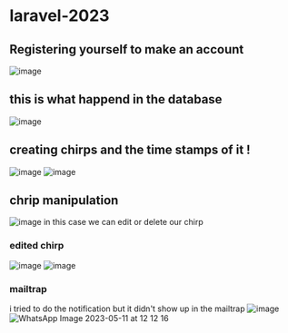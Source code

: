 # laravel-2023
## Registering yourself to make an account
![image](https://github.com/lvnchboxx/laravel-2023/assets/81525850/2011aa14-6cf7-41fb-9899-908f0236bb0a)

## this is what happend in the database
![image](https://github.com/lvnchboxx/laravel-2023/assets/81525850/e9adedeb-c954-4b72-b04f-ca02b063f11d)

## creating chirps and the time stamps of it !
![image](https://github.com/lvnchboxx/laravel-2023/assets/81525850/3e3b1802-d4dc-4639-8f9f-2090f6729d78)
![image](https://github.com/lvnchboxx/laravel-2023/assets/81525850/257987a1-2bbc-4046-bda8-4f4bcd6353fb)

## chrip manipulation
![image](https://github.com/lvnchboxx/laravel-2023/assets/81525850/1e0a3604-15fd-4468-9223-efda170c0dc3)
in this case we can edit or delete our chirp 
### edited chirp
![image](https://github.com/lvnchboxx/laravel-2023/assets/81525850/325e777e-8da7-4ca7-9029-419d34d7eb44)
![image](https://github.com/lvnchboxx/laravel-2023/assets/81525850/2460d725-d54d-45d6-aec1-1ee866b4f216)


### mailtrap
i tried to do the notification but it didn't show up in the mailtrap
![image](https://github.com/lvnchboxx/laravel-2023/assets/81525850/dc1373fa-ae50-4639-bcee-52432f1e9a80)
![WhatsApp Image 2023-05-11 at 12 12 16](https://github.com/lvnchboxx/laravel-2023/assets/81525850/aa937440-70c7-4700-a209-391df36bc072)







